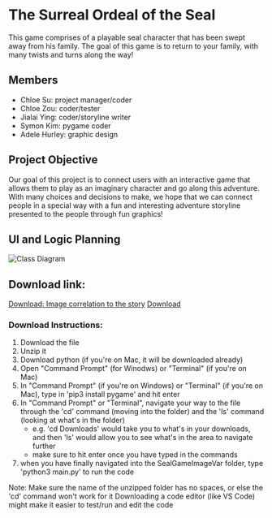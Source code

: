 # The Surreal Ordeal of the Seal

This game comprises of a playable seal character that has been swept away from his family. The goal of this game is to return to your family, with many twists and turns along the way!

## Members
* Chloe Su: project manager/coder
* Chloe Zou: coder/tester
* Jialai Ying: coder/storyline writer
* Symon Kim: pygame coder
* Adele Hurley: graphic design


## Project Objective
Our goal of this project is to connect users with an interactive game that allows them to play as an imaginary character and go along this adventure. With many choices and decisions to make, we hope that we can connect people in a special way with a fun and interesting adventure storyline presented to the people through fun graphics!
## UI and Logic Planning
![Class Diagram](https://github.com/akiaxin/creativename/blob/main/classdiagram(CS).drawio.png?raw=true)

## Download link:
[Download: Image correlation to the story](https://github.com/akiaxin/creativename/raw/main/src/SealGameImageVar.zip)
[Download](https://github.com/akiaxin/creativename/raw/main/src/SealGame.zip)
### Download Instructions:
1. Download the file
2. Unzip it
3. Download python (if you're on Mac, it will be downloaded already)
4. Open "Command Prompt" (for Winodws) or "Terminal" (if you're on Mac)
5. In "Command Prompt" (if you're on Windows) or "Terminal" (if you're on Mac), type in 'pip3 install pygame' and hit enter
6. In "Command Prompt" or "Terminal", navigate your way to the file through the 'cd' command (moving into the folder) and the 'ls' command (looking at what's in the folder)
   - e.g. 'cd Downloads' would take you to what's in your downloads, and then 'ls' would allow you to see what's in the area to navigate further
   - make sure to hit enter once you have typed in the commands
7. when you have finally navigated into the SealGameImageVar folder, type 'python3 main.py' to run the code

Note: Make sure the name of the unzipped folder has no spaces, or else the 'cd' command won't work for it
Downloading a code editor (like VS Code) might make it easier to test/run and edit the code
